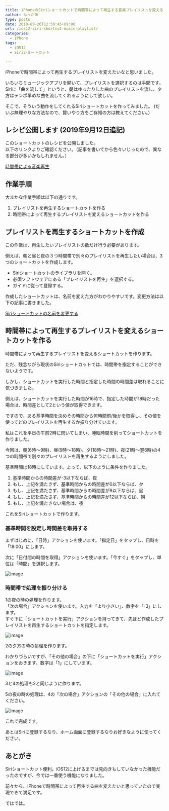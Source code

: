 ```yaml
---
title: iPhoneのSiriショートカットで時間帯によって再生する音楽プレイリストを変える
author: なっかあ
type: posts
date: 2018-09-26T12:59:45+09:00
url: /ios12-siri-shortcut-music-playlist/
categories:
  - iPhone
tags:
  - iOS12
  - Siriショートカット

---
```


iPhoneで時間帯によって再生するプレイリストを変えたいなと思いました。  

いちいちミュージックアプリを開いて、プレイリストを選択するのは手間です。  
Siriに「曲を流して」というと、朝はゆったりした曲のプレイリストを流し、夕方はテンポ早めな曲を流してくれるようにして欲しい。  

そこで、そういう動作をしてくれるSiriショートカットを作ってみました。
(だいぶ無理やりな方法なので、賢いやり方をご存知の方は教えてください。)

## レシピ公開します (2019年9月12日追記)

このショートカットのレシピを公開しました。  
以下のリンクよりご確認ください。（記事を書いてから色々いじったので、異なる部分が多いかもしれません。）

[時間帯による音楽再生](https://www.icloud.com/shortcuts/92d546e0e6264ff2ac0f67114b5a0740)

## 作業手順
大まかな作業手順は以下の通りです。

1. プレイリストを再生するショートカットを作る
2. 時間帯によって再生するプレイリストを変えるショートカットを作る

## プレイリストを再生するショートカットを作成

この作業は、再生したいプレイリストの数だけ行う必要があります。
  
例えば、朝と昼と夜の３つ時間帯で別々のプレイリストを再生したい場合は、3つのショートカットを作成します。

* Siriショートカットのライブラリを開く。
* 必須ソフトウェアにある「プレイリストを再生」を選択する。
* ガイドに従って登録する。

作成したショートカットは、名前を変えた方がわかりやすいです。変更方法は以下の記事に書きました。
  
[Siriショートカットの名前を変更する](/ios12-siri-shortcut-name-change/)

## 時間帯によって再生するプレイリストを変えるショートカットを作る

時間帯によって再生するプレイリストを変えるショートカットを作ります。

ただ、残念ながら現状のSiriショートカットでは、時間帯を指定することができないようです。  

しかし、ショートカットを実行した時間と指定した時間の時間差は取れることに気づきました。  

例えば、ショートカットを実行した時間が16時で、指定した時間が18時だった場合は、時間差として2という値が取得できます。  

ですので、ある基準時間を決めその時間から何時間前/後かを取得し、その値を使ってどのプレイリストを再生するか振り分けています。
  
私はこれを平日の午前2時に閃いてしまい、睡眠時間を削ってショートカットを作りました。

今回は、朝(6時〜9時)、昼(9時〜18時)、夕(18時〜21時)、夜(21時〜翌6時)の4つの時間帯で別々のプレイリストを再生するようにしました。
  
基準時間は18時にしています。よって、以下のように条件を作りました。

1. 基準時間からの時間差が-3以下ならば、夜
2. もし、上記を満たさず、基準時間からの時間差が0以下ならば、夕
3. もし、上記を満たさず、基準時間からの時間差が9以下ならば、昼
4. もし、上記を満たさず、基準時間からの時間差が12以下ならば、朝
5. もし、上記を満たさない場合は、夜

これをSiriショートカットで作ります。

### 基準時間を設定し時間差を取得する

まずはじめに、「日時」アクションを使います。「指定日」をタップし、日時を「18:00」にします。
  
次に「日付間の時間を取得」アクションを使います。「今すぐ」をタップし、単位は「時間」を選択します。

![image](/img/wp/20180926-siris-music-5-320x569.png)

### 時間帯で処理を振り分ける

1の夜の時の処理を作ります。  
「次の場合」アクションを使います。入力を「より小さい」、数字を「-3」にします。  
すぐ下に「ショートカットを実行」アクションを持ってきて、先ほど作成したプレイリストを再生するショートカットを指定します。

![image](/img/wp/20180926-siris-music-6-320x569.png)

2の夕方の時の処理を作ります。
  
わかりづらいですが、「その他の場合」の下に「ショートカットを実行」アクションをおきます。数字は「1」にしています。
  
![image](/img/wp/20180926-siris-music-7-320x569.png)

3と4の処理も2と同じように作ります。

5の夜の時の処理は、4の「次の場合」アクションの「その他の場合」に入れてください。

![image](/img/wp/20180926-siris-music-9-320x479.png)

これで完成です。
  
あとはSiriに登録するなり、ホーム画面に登録するなりお好きなように使ってください。

## あとがき

Siriショートカット便利。iOS12に上げるまでは見向きもしていなかった機能だったのですが、今では一番使う機能になりました。
  
前々から、iPhoneで時間帯によって再生する曲を変えたいと思っていたので実現できて満足です。
  
ではでは。
